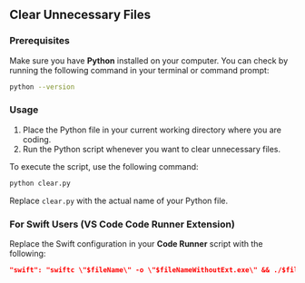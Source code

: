 ## Clear Unnecessary Files

### Prerequisites
Make sure you have **Python** installed on your computer. You can check by running the following command in your terminal or command prompt:

```bash
python --version
```

### Usage
1. Place the Python file in your current working directory where you are coding.
2. Run the Python script whenever you want to clear unnecessary files.

To execute the script, use the following command:

```bash
python clear.py
```

Replace `clear.py` with the actual name of your Python file.

### For Swift Users (VS Code Code Runner Extension)

Replace the Swift configuration in your **Code Runner** script with the following:

```json
"swift": "swiftc \"$fileName\" -o \"$fileNameWithoutExt.exe\" && ./$fileNameWithoutExt.exe",
```
